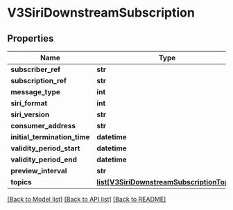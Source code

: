 # V3SiriDownstreamSubscription

## Properties
Name | Type | Description | Notes
------------ | ------------- | ------------- | -------------
**subscriber_ref** | **str** |  | [optional] 
**subscription_ref** | **str** |  | [optional] 
**message_type** | **int** |  | [optional] 
**siri_format** | **int** |  | [optional] 
**siri_version** | **str** |  | [optional] 
**consumer_address** | **str** |  | [optional] 
**initial_termination_time** | **datetime** |  | [optional] 
**validity_period_start** | **datetime** |  | [optional] 
**validity_period_end** | **datetime** |  | [optional] 
**preview_interval** | **str** |  | [optional] 
**topics** | [**list[V3SiriDownstreamSubscriptionTopic]**](V3SiriDownstreamSubscriptionTopic.md) |  | [optional] 

[[Back to Model list]](../README.md#documentation-for-models) [[Back to API list]](../README.md#documentation-for-api-endpoints) [[Back to README]](../README.md)

